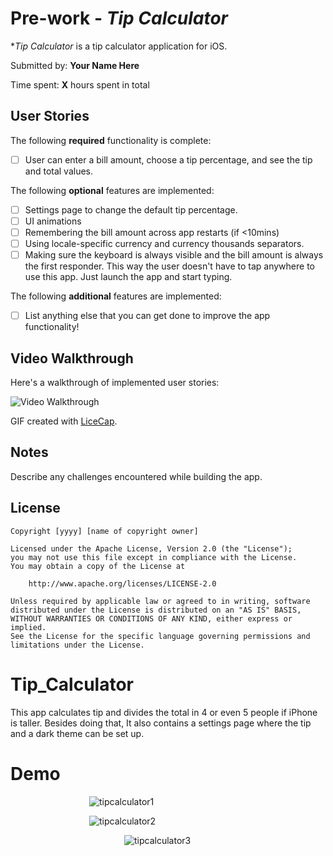 # Pre-work - *Tip Calculator*

**Tip Calculator* is a tip calculator application for iOS.

Submitted by: **Your Name Here**

Time spent: **X** hours spent in total

## User Stories

The following **required** functionality is complete:

* [ ] User can enter a bill amount, choose a tip percentage, and see the tip and total values.

The following **optional** features are implemented:
* [ ] Settings page to change the default tip percentage.
* [ ] UI animations
* [ ] Remembering the bill amount across app restarts (if <10mins)
* [ ] Using locale-specific currency and currency thousands separators.
* [ ] Making sure the keyboard is always visible and the bill amount is always the first responder. This way the user doesn't have to tap anywhere to use this app. Just launch the app and start typing.

The following **additional** features are implemented:

- [ ] List anything else that you can get done to improve the app functionality!

## Video Walkthrough 

Here's a walkthrough of implemented user stories:

<img src='http://i.imgur.com/link/to/your/gif/file.gif' title='Video Walkthrough' width='' alt='Video Walkthrough' />

GIF created with [LiceCap](http://www.cockos.com/licecap/).

## Notes

Describe any challenges encountered while building the app.

## License

    Copyright [yyyy] [name of copyright owner]

    Licensed under the Apache License, Version 2.0 (the "License");
    you may not use this file except in compliance with the License.
    You may obtain a copy of the License at

        http://www.apache.org/licenses/LICENSE-2.0

    Unless required by applicable law or agreed to in writing, software
    distributed under the License is distributed on an "AS IS" BASIS,
    WITHOUT WARRANTIES OR CONDITIONS OF ANY KIND, either express or implied.
    See the License for the specific language governing permissions and
    limitations under the License.


# Tip_Calculator
This app calculates tip and divides the total in 4 or even 5 people if iPhone is taller. Besides doing that, It also contains a settings page where the tip and a dark theme can be set up.

# Demo
<span>&emsp;&emsp;&emsp;&emsp;&emsp;&emsp;&emsp;&emsp;&emsp;</span>![tipcalculator1](https://user-images.githubusercontent.com/16315708/44127002-2797cd1c-a009-11e8-8999-2ea8fd25764d.gif)

<span>&emsp;&emsp;&emsp;&emsp;&emsp;&emsp;&emsp;&emsp;&emsp;</span>![tipcalculator2](https://user-images.githubusercontent.com/16315708/44127110-c3fa41f8-a009-11e8-99c6-b2eb2b0f8817.gif)

<span>&emsp;&emsp;&emsp;&emsp;&emsp;&emsp;&emsp;&emsp;&emsp;&emsp;&emsp;&emsp;&emsp;</span>![tipcalculator3](https://user-images.githubusercontent.com/16315708/44127144-f97a7a1e-a009-11e8-8d06-2436543b59d0.gif)
